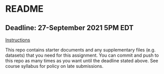 # README

## Deadline: 27-September 2021 5PM EDT
[Instructions](https://urmc-bst.github.io/bst430-fall2021-site/hw_lab_instruction/lab04-laquinta-dos/lab04-laquinta-dos.html)

This repo contains starter documents and any supplementary files (e.g. datasets) that you need for this assignment.
You can commit and push to this repo as many times as you want until the deadline stated above.
See course syllabus for policy on late submissions.
